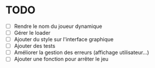 # TODO

- [ ] Rendre le nom du joueur dynamique
- [ ] Gérer le loader
- [ ] Ajouter du style sur l'interface graphique
- [ ] Ajouter des tests
- [ ] Améliorer la gestion des erreurs (affichage utilisateur...)
- [ ] Ajouter une fonction pour arrêter le jeu
